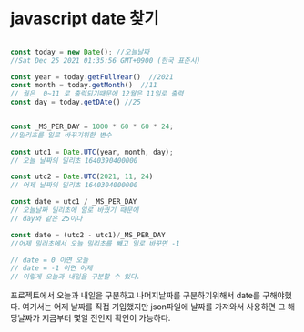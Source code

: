 # javascript date 찾기

```js
 
const today = new Date(); //오늘날짜
//Sat Dec 25 2021 01:35:56 GMT+0900 (한국 표준시)

const year = today.getFullYear()  //2021
const month = today.getMonth()  //11
// 월은  0~11 로 출력되기때문에 12월은 11일로 출력
const day = today.getDAte() //25


const _MS_PER_DAY = 1000 * 60 * 60 * 24;
//밀리초를 일로 바꾸기위한 변수
  
const utc1 = Date.UTC(year, month, day);
// 오늘 날짜의 밀리초 1640390400000

const utc2 = Date.UTC(2021, 11, 24)
// 어제 날짜의 밀리초 1640304000000

const date = utc1 / _MS_PER_DAY
// 오늘날짜 밀리초에 일로 바꿨기 때문에 
// day와 같은 25이다

const date = (utc2 - utc1)/_MS_PER_DAY
//어제 밀리초에서 오늘 밀리초를 빼고 일로 바꾸면 -1 

// date = 0 이면 오늘
// date = -1 이면 어제
// 이렇게 오늘과 내일을 구분할 수 있다. 

```
프로젝트에서 오늘과 내일을 구분하고 나머지날짜를 구분하기위해서 date를 구해야했다. 여기서는 어제 날짜를 직접 기입했지만 json파일에 날짜를 가져와서 사용하면 그 해당날짜가 지금부터 몇일 전인지 확인이 가능하다.








 